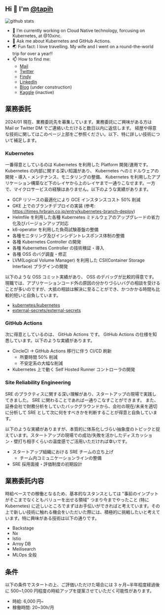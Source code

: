 ## Hi 👋 I'm <a href=https://github.com/tapih>@tapih</a>

<!--
**tapih/tapih** is a ✨ _special_ ✨ repository because its `README.md` (this file) appears on your GitHub profile.

Here are some ideas to get you started:

-->

![github stats](https://github-readme-stats.vercel.app/api?username=tapih&show_icons=true&theme=tokyonight)

- 🔭 I’m currently working on Cloud Native technology, forcusing on Kubernetes, at @10xinc.
- 💬 Ask me about Kubernetes and GitHub Actions.
- 🌏 Fun fact: I love travelling. My wife and I went on a round-the-world trip for over a year!!
- 📫 How to find me:
  - [Mail](h.muraoka714@gmail.com)
  - [Twitter](https://twitter.com/_tapih)
  - [Findy](https://findy-code.io/share_profiles/IbONI32qsRxqX)
  - [LinkedIn](https://jp.linkedin.com/in/hiroshi-muraoka-a4357770/en-us)
  - [Blog](https://blog.tapih.dev) (under construction)
  - [Kaggle](https://www.kaggle.com/pseprop) (inactive)

## 業務委託

2024/01 現在、業務委託先を募集しています。業務委託にご興味がある方は Mail or Twitter DM でご連絡いただけると数日以内に返信します。
経歴や得意な技術に関してはこのページ上部をご参照ください。以下、特に詳しい技術について補足します。

### Kubernetes

一番得意としているのは Kubernetes を利用した Platform 開発/運用です。 Kubernetes の内部に関する深い知識があり、 Kubernetes へのミドルウェアの開発・導入・メンテナンス、モニタリングの整備、 Kubernetes を利用したアプリケーション構築など下のレイヤから上のレイヤまで一通りこなせます。一方で、マイクロサービスの経験はありません。以下のような実績があります。

- GCP リソースの最適化により GCE インスタンスコスト 50% 削減
- GKE 上でのブランチデプロイの実装 (参考: https://times.hrbrain.co.jp/entry/kubernetes-branch-deploy)
- Helmfile を利用した各種 Kubernetes ミドルウェアのアップグレードの省力化及びバージョンアップ対応
- k6-operator を利用した負荷試験基盤の整備
- 各種モニタリング及びインシデントレスポンス体制の整備
- 各種 Kubernetes Controller の開発
- 各種 Kubernettes Controller の技術検証・導入
- 各種 OSS のバグ調査・修正
- LVM(Logical Volume Manager) を利用した CSI(Container Storage Interface) プラグインの開発

以下のような OSS コミット実績があり、 OSS のデバッグが比較的得意です。現職では、アプリケーションコード外の原因の分かりづらいバグの相談を受けることが多いのですが、大抵の相談は解決に至ることができ、かつかかる時間も比較的短いと自負しています。
- [kubernetes/kubernetes](https://github.com/kubernetes/kubernetes/issues/91615)
- [external-secrets/external-secrets](https://github.com/external-secrets/external-secrets/pull/1902)

### GitHub Actions

次に得意としているのは、 GitHub Actions です。 GitHub Actions の仕様を知悉しています。以下のような実績があります。

- CircleCI -> GitHub Actions 移行に伴う CI/CD 刷新
  - 所要時間 50% 削減
  - 不安定系の大幅な削減
- Kubernetes 上で動く Self Hosted Runner コントローラの開発

### Site Reliability Engineering

SRE のプラクティスに関する深い理解があり、スタートアップの現場で実践してきました。 SRE に関わることであれば一通りこなすことができます。
また、証券会社で財務分析をしていたバックグラウンドから、会社の現在/未来を適切に分析して SRE として次に何をすべきかを判断することが得意と自負しています。

以下のような実績がありますが、本質的に体系化しづらい抽象度のトピックと捉えています。スタートアップの現場での成功/失敗を活かしたディスカッション・壁打ち相手くらいの温度感でご活用いただければ幸いです。

- スタートアップ組織における SRE チームの立ち上げ
  - チーム内コミュニケーションラインの整備
- SRE 採用面接・評価制度の初期設計

## 業務委託内容

時給ベースでの稼働となるため、基本的なスタンスとしては "事前のインプットがそこまでなくともバリューを出せる領域" つまり今までやったこと (特に Kubernetes) に近しいところでまずはお手伝いができればと考えています。その上で新しい技術に触れる機会をいただいた際には、積極的に挑戦したいと考えています。特に興味がある技術は以下の通りです。

- Backstage
- Nx
- Istio
- Arroy DB
- Meilisearch
- MLOps 全般

## 条件

以下の条件でスタートの上、ご評価いただけた場合には 3 ヶ月\~半年程度経過後に 500\~1,000 円程度の時給アップを提案させていただく可能性があります。

- 時給: 6,000 円~
- 稼働時間: 20~30h/月
